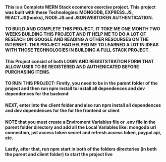 #### This is a Complete MERN Stack ecomerce exercise project. This project was built with these Technologies: MONGODB, EXPRESS.JS, REACT.JS(hooks), NODE.JS and JSONWEBTOKEN AUTHENTICATION.
#### TO BUILD AND COMPLETE THIS PROJECT, IT TOKE ME ONE MONTH TWO WEEKS BUILDING THIS PROJECT AND IT HELP ME TO DO A LOT OF RESEACH ON GOOGLE AND READING A OTHER RESOURSES ON THE INTERNET. THIS PROJECT HAD HELPED ME TO LEARNED A LOT IN IDEAS WITH THOSE TECHNOLOGIES IN BUILDING A FULL STACK PROJECT.

#### This Project consist of both LOGIN AND REGISTSTRATION FORM THAT ALLOW USER TO BE REGISTERED AND AUTHENICATED BEFORE PURCHASING ITEMS.

#### TO RUN THIS PROJECT: Firstly, you need to be in the parent folder of the project and then run npm install to install all dependences and dev dependences for the backend
#### NEXT, enter into the client folder and also run npm install all dependences and dev dependences for the for the frontend or client
#### NOTE that you must create a Enviroment Variables file or .env file in the parent folder directory and add all the Local Variables like: mongodb url connection, jwt access token secret and refresh access token, paypal api, etc.
#### Lastly, after that, run npm start in both of the folders directories (in both the parent and client folder) to start the project live


